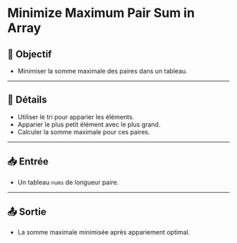 #  Minimize Maximum Pair Sum in Array

## 🎯 Objectif

- Minimiser la somme maximale des paires dans un tableau.

---

## 📝 Détails

- Utiliser le tri pour apparier les éléments.
- Apparier le plus petit élément avec le plus grand.
- Calculer la somme maximale pour ces paires.


---

## 📥 Entrée

- Un tableau `nums` de longueur paire.

---

## 📤 Sortie

- La somme maximale minimisée après appariement optimal.


